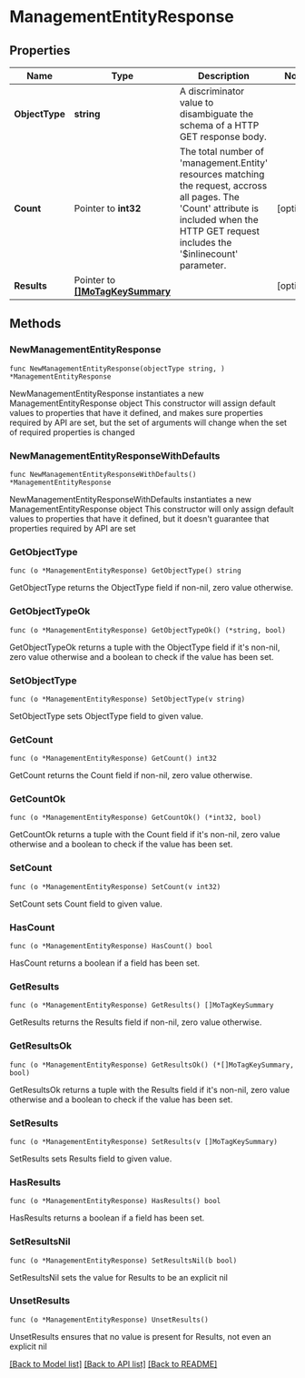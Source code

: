 # ManagementEntityResponse

## Properties

Name | Type | Description | Notes
------------ | ------------- | ------------- | -------------
**ObjectType** | **string** | A discriminator value to disambiguate the schema of a HTTP GET response body. | 
**Count** | Pointer to **int32** | The total number of &#39;management.Entity&#39; resources matching the request, accross all pages. The &#39;Count&#39; attribute is included when the HTTP GET request includes the &#39;$inlinecount&#39; parameter. | [optional] 
**Results** | Pointer to [**[]MoTagKeySummary**](MoTagKeySummary.md) |  | [optional] 

## Methods

### NewManagementEntityResponse

`func NewManagementEntityResponse(objectType string, ) *ManagementEntityResponse`

NewManagementEntityResponse instantiates a new ManagementEntityResponse object
This constructor will assign default values to properties that have it defined,
and makes sure properties required by API are set, but the set of arguments
will change when the set of required properties is changed

### NewManagementEntityResponseWithDefaults

`func NewManagementEntityResponseWithDefaults() *ManagementEntityResponse`

NewManagementEntityResponseWithDefaults instantiates a new ManagementEntityResponse object
This constructor will only assign default values to properties that have it defined,
but it doesn't guarantee that properties required by API are set

### GetObjectType

`func (o *ManagementEntityResponse) GetObjectType() string`

GetObjectType returns the ObjectType field if non-nil, zero value otherwise.

### GetObjectTypeOk

`func (o *ManagementEntityResponse) GetObjectTypeOk() (*string, bool)`

GetObjectTypeOk returns a tuple with the ObjectType field if it's non-nil, zero value otherwise
and a boolean to check if the value has been set.

### SetObjectType

`func (o *ManagementEntityResponse) SetObjectType(v string)`

SetObjectType sets ObjectType field to given value.


### GetCount

`func (o *ManagementEntityResponse) GetCount() int32`

GetCount returns the Count field if non-nil, zero value otherwise.

### GetCountOk

`func (o *ManagementEntityResponse) GetCountOk() (*int32, bool)`

GetCountOk returns a tuple with the Count field if it's non-nil, zero value otherwise
and a boolean to check if the value has been set.

### SetCount

`func (o *ManagementEntityResponse) SetCount(v int32)`

SetCount sets Count field to given value.

### HasCount

`func (o *ManagementEntityResponse) HasCount() bool`

HasCount returns a boolean if a field has been set.

### GetResults

`func (o *ManagementEntityResponse) GetResults() []MoTagKeySummary`

GetResults returns the Results field if non-nil, zero value otherwise.

### GetResultsOk

`func (o *ManagementEntityResponse) GetResultsOk() (*[]MoTagKeySummary, bool)`

GetResultsOk returns a tuple with the Results field if it's non-nil, zero value otherwise
and a boolean to check if the value has been set.

### SetResults

`func (o *ManagementEntityResponse) SetResults(v []MoTagKeySummary)`

SetResults sets Results field to given value.

### HasResults

`func (o *ManagementEntityResponse) HasResults() bool`

HasResults returns a boolean if a field has been set.

### SetResultsNil

`func (o *ManagementEntityResponse) SetResultsNil(b bool)`

 SetResultsNil sets the value for Results to be an explicit nil

### UnsetResults
`func (o *ManagementEntityResponse) UnsetResults()`

UnsetResults ensures that no value is present for Results, not even an explicit nil

[[Back to Model list]](../README.md#documentation-for-models) [[Back to API list]](../README.md#documentation-for-api-endpoints) [[Back to README]](../README.md)


